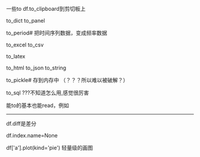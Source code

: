 一些to
df.to_clipboard到剪切板上



to_dict
to_panel

to_period# 把时间序列数据，变成频率数据

to_excel
to_csv

to_latex

to_html
to_json
to_string

to_pickle# 存到内存中
（？？？所以难以被破解？）

to_sql
???不知道怎么用,感觉很厉害

能to的基本也能read，例如


-------


df.diff是差分


df.index.name=None

df['a'].plot(kind='pie')
轻量级的画图
